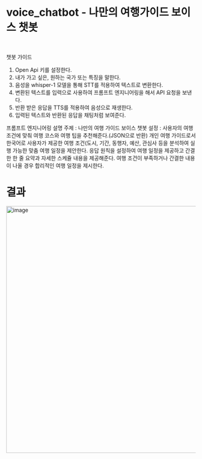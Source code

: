 # voice_chatbot - 나만의 여행가이드 보이스 챗봇<br>

<br />

챗봇 가이드
1. Open Api 키를 설정한다.
2. 내가 가고 싶은, 원하는 국가 또는 특징을 말한다.
3. 음성을 whisper-1 모델을 통해 STT를 적용하여 텍스트로 변환한다.
4. 변환된 텍스트를 입력으로 사용하여 프롬프트 엔지니어링을 해서 API 요청을 보낸다.
5. 반환 받은 응답을 TTS를 적용하여 음성으로 재생한다.
6. 입력된 텍스트와 반환된 응답을 채팅처럼 보여준다.

프롬프트 엔지니어링 설명
주제 : 나만의 여행 가이드 보이스 챗봇
설정 :  사용자의 여행 조건에 맞춰 여행 코스와 여행 팁을 추천해준다.(JSON으로 반환)
개인 여행 가이드로서 한국어로 사용자가 제공한 여행 조건(도시, 기간, 동행자, 예산, 관심사 등을 분석하여 실행 가능한 맞춤 여행 일정을 제안한다. 
응답 원칙을 설정하여 여행 일정을 제공하고 간결한 한 줄 요약과 자세한 스케쥴 내용을 제공해준다. 여행 조건이 부족하거나 간결한 내용이 나올 경우 합리적인 여행 일정을 제시한다.

# 결과<br />
<img width="1191" height="655" alt="image" src="https://github.com/user-attachments/assets/e351428a-0243-4b0f-bf71-942eaaf6fe60" />

